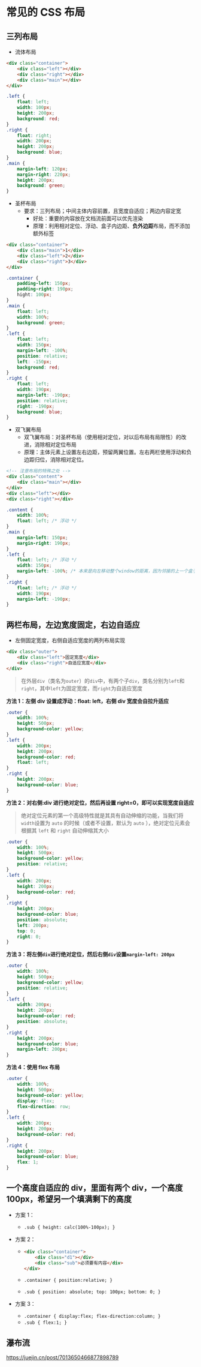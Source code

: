 # 常见的 CSS 布局

## 三列布局

- 流体布局

```html
<div class="container">
	<div class="left"></div>
	<div class="right"></div>
	<div class="main"></div>
</div>
```

```css
.left {
	float: left;
	width: 100px;
	height: 200px;
	background: red;
}
.right {
	float: right;
	width: 200px;
	height: 200px;
	background: blue;
}
.main {
	margin-left: 120px;
	margin-right: 220px;
	height: 200px;
	background: green;
}
```

- 圣杯布局
  - 要求：三列布局；中间主体内容前置，且宽度自适应；两边内容定宽
    - 好处：重要的内容放在文档流前面可以优先渲染
    - 原理：利用相对定位、浮动、盒子内边距、**负外边距**布局，而不添加额外标签

```html
<div class="container">
	<div class="main">1</div>
	<div class="left">2</div>
	<div class="right">3</div>
</div>
```

```css
.container {
	padding-left: 150px;
	padding-right: 190px;
	hight: 100px;
}
.main {
	float: left;
	width: 100%;
	background: green;
}
.left {
	float: left;
	width: 150px;
	margin-left: -100%;
	position: relative;
	left: -150px;
	background: red;
}
.right {
	float: left;
	width: 190px;
	margin-left: -190px;
	position: relative;
	right: -190px;
	background: blue;
}
```

- 双飞翼布局
  - 双飞翼布局：对圣杯布局（使用相对定位，对以后布局有局限性）的改进，消除相对定位布局
  - 原理：主体元素上设置左右边距，预留两翼位置。左右两栏使用浮动和负边距归位，消除相对定位。

```html
<!-- 注意布局的特殊之处 -->
<div class="content">
	<div class="main"></div>
</div>
<div class="left"></div>
<div class="right"></div>
```

```css
.content {
	width: 100%;
	float: left; /* 浮动 */
}
.main {
	margin-left: 150px;
	margin-right: 190px;
}
.left {
	float: left; /* 浮动 */
	width: 150px;
	margin-left: -100%; /* 本来是向左移动整个window的距离，因为邻接的上一个盒子有浮动，因此移动了上一个盒子的宽度，跑到了最右侧 */
}
.right {
	float: left; /* 浮动 */
	width: 190px;
	margin-left: -190px;
}
```

## 两栏布局，左边宽度固定，右边自适应

- 左侧固定宽度，右侧自适应宽度的两列布局实现

```html
<div class="outer">
	<div class="left">固定宽度</div>
	<div class="right">自适应宽度</div>
</div>
```

> 在外层`div`（类名为`outer`）的`div`中，有两个子`div`，类名分别为`left`和`right`，其中`left`为固定宽度，而`right`为自适应宽度

**方法 1：左侧 div 设置成浮动：float: left，右侧 div 宽度会自拉升适应**

```css
.outer {
	width: 100%;
	height: 500px;
	background-color: yellow;
}
.left {
	width: 200px;
	height: 200px;
	background-color: red;
	float: left;
}
.right {
	height: 200px;
	background-color: blue;
}
```

**方法 2：对右侧:div 进行绝对定位，然后再设置 right=0，即可以实现宽度自适应**

> 绝对定位元素的第一个高级特性就是其具有自动伸缩的功能，当我们将 `width`设置为 `auto` 的时候（或者不设置，默认为 `auto` ），绝对定位元素会根据其 `left` 和 `right` 自动伸缩其大小

```css
.outer {
	width: 100%;
	height: 500px;
	background-color: yellow;
	position: relative;
}
.left {
	width: 200px;
	height: 200px;
	background-color: red;
}
.right {
	height: 200px;
	background-color: blue;
	position: absolute;
	left: 200px;
	top: 0;
	right: 0;
}
```

**方法 3：将左侧`div`进行绝对定位，然后右侧`div`设置`margin-left: 200px`**

```css
.outer {
	width: 100%;
	height: 500px;
	background-color: yellow;
	position: relative;
}
.left {
	width: 200px;
	height: 200px;
	background-color: red;
	position: absolute;
}
.right {
	height: 200px;
	background-color: blue;
	margin-left: 200px;
}
```

**方法 4：使用 flex 布局**

```css
.outer {
	width: 100%;
	height: 500px;
	background-color: yellow;
	display: flex;
	flex-direction: row;
}
.left {
	width: 200px;
	height: 200px;
	background-color: red;
}
.right {
	height: 200px;
	background-color: blue;
	flex: 1;
}
```

## 一个高度自适应的 div，里面有两个 div，一个高度 100px，希望另一个填满剩下的高度

- 方案 1：

  - `.sub { height: calc(100%-100px); }`

- 方案 2：

  - ```html
    <div class="container">
    	<div class="d1"></div>
    	<div class="sub">必须要有内容</div>
    </div>
    ```

  - `.container { position:relative; }`

  - `.sub { position: absolute; top: 100px; bottom: 0; }`

- 方案 3：

  - `.container { display:flex; flex-direction:column; }`
  - `.sub { flex:1; }`

## 瀑布流

https://juejin.cn/post/7013650466877898789
